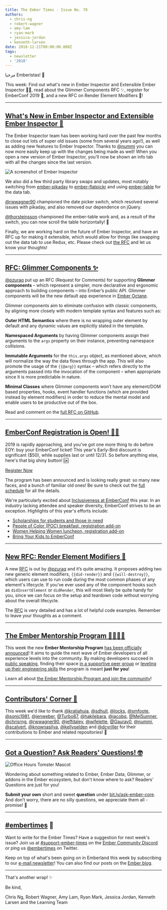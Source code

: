 ```yaml
---
title: The Ember Times - Issue No. 78
authors:
  - chris-ng
  - robert-wagner
  - amy-lam
  - ryan-mark
  - jessica-jordan
  - kenneth-larsen
date: 2018-12-21T00:00:00.000Z
tags:
  - newsletter
  - '2018'
---
```



مرحبا Emberistas! 🐹

This week: Find out what's new in Ember Inspector and Extensible Ember Inspector 👨‍💻, read about the Glimmer Components RFC ✨, register for EmberConf 2019 📆, and a new RFC on Render Element Modifiers 🔨!

<!-- READMORE -->

---

## [What's New in Ember Inspector and Extensible Ember Inspector 🐹](https://github.com/emberjs/rfcs/pull/417)

The Ember Inspector team has been working hard over the past few months to close out lots of
super old issues (some from several years ago!), as well as adding new
features to Ember Inspector. Thanks to [@nummi](https://github.com/nummi)
you can now more easily keep up with the changes being made as well! When
you open a new version of Ember Inspector, you'll now be shown an info tab
with all the changes since the last version.

![A screenshot of Ember Inspector](https://imgur.com/BiqsmqV.png)

We also did a few third party library swaps and updates,
most notably switching from [ember-pikaday](https://github.com/adopted-ember-addons/ember-pikaday) to
[ember-flatpickr](https://github.com/shipshapecode/ember-flatpickr)
and using [ember-table](https://github.com/Addepar/ember-table) for the data tab.

[@rwwagner90](https://github.com/rwwagner90) championed the date picker switch, which resolved several issues with
pikaday, and also removed our dependence on jQuery.

[@thorsteinsson](https://github.com/thorsteinsson) championed the ember-table
work and, as a result of the switch, you can now scroll the table horizontally! 🎉

Finally, we are working hard on the future of Ember Inspector, and have an RFC
up for making it extensible, which would allow for things like swapping out the
data tab to use Redux, etc. Please check out [the RFC](https://github.com/emberjs/rfcs/pull/417) and let us know your
thoughts!

---

## [RFC: Glimmer Components ✨](https://github.com/emberjs/rfcs/pull/416)

[@pzuraq](https://github.com/pzuraq) put up an RFC (Request for Comments) for supporting **Glimmer components** – which represent a simpler, more declarative and ergonomic approach to building components – into Ember’s public API. Glimmer components will be the new default app experience in [Ember Octane](https://github.com/emberjs/rfcs/blob/26c4d83fb66568e1087a05818fb39a307ebf8da8/text/0000-roadmap-2018.md#ember-octane).

Glimmer components aim to eliminate confusion with classic components, by aligning more closely with modern template syntax and features such as:

**Outer HTML Semantics** where there is no wrapping outer element by default and any dynamic values are explicitly stated in the template.

**Namespaced Arguments** by having Glimmer components assign their arguments to the `args` property on their instance, preventing namespace collisions.

**Immutable Arguments** for the `this.args` object, as mentioned above, which will normalize the way the data flows through the app. This will also promote the usage of the `{{@arg}}` syntax – which refers directly to the arguments passed into the invocation of the component – when appropriate since it is more predictable in nature.

<!--alex ignore hooks nuts-->
 **Minimal Classes** where Glimmer components won’t have any element/DOM based properties, hooks, event handler functions (which are provided instead by element modifiers) in order to reduce the mental model and enable users to be productive out of the box.

Read and comment on the [full RFC on GitHub](https://github.com/emberjs/rfcs/pull/416).

---

## [EmberConf Registration is Open! 💁‍♀️](https://emberconf.com/index.html)

2019 is rapidly approaching, and you've got one more thing to do before EOY: buy your EmberConf ticket! This year's Early-Bird discount is significant ($50), while supplies last or until 12/31. So before anything else, here's that big shiny button! 🆗

<div class="blog-row">
  <a class="es-button" style="width:260px" href="https://emberconf.com/register.html">Register Now</a>
</div>

The program has been announced and is looking really great: so many new faces, and a bunch of familiar old ones! Be sure to check out the [full schedule](https://emberconf.com/schedule.html) for all the details.

We're particularly excited about [Inclusiveness at EmberConf](https://emberconf.com/inclusiveness-at-emberconf.html) this year. In an industry lacking attendee and speaker diversity, EmberConf strives to be an exception. Highlights of this year's efforts include:

<!--alex ignore gals-men women kids-->
* [Scholarships for students and those in need](https://tilde.wufoo.com/forms/emberconf-2019-scholarships/)
* [People of Color (POC) breakfast, registration add-on](https://emberconf.com/register.html)
* [Women Helping Women luncheon, registration add-on](https://emberconf.com/register.html)
* [Bring Your Kids to EmberConf](https://tilde.wufoo.com/forms/xjkro7b1nzxczy/)

---

## [New RFC: Render Element Modifiers 🔨](https://github.com/emberjs/rfcs/pull/415)

<!--alex ignore hooks-->
A new [RFC](https://github.com/pzuraq/emberjs-rfcs/blob/render-element-modifiers/text/0000-render-element-modifiers.md) is out by [@pzuraq](https://github.com/pzuraq) and it’s quite amazing. It proposes adding two new generic element modifiers, `{{did-render}}` and `{{will-destroy}}`, which users can use to run code during the most common phases of any element's lifecycle. If you’ve ever used any of the component hooks such as `didInsertElement` or `didRender`, this will most likely be quite handy for you, since we can focus on the setup and teardown code without worrying about the overall lifecycle.

The [RFC](https://github.com/pzuraq/emberjs-rfcs/blob/render-element-modifiers/text/0000-render-element-modifiers.md) is very detailed and has a lot of helpful code examples. Remember to leave your thoughts as a comment.

---

## [The Ember Mentorship Program 👨‍🎓👩‍🎓](https://www.emberjs.com/blog/2018/12/17/mentorship-program.html)

This week the new **Ember Mentorship Program** [has been officially announced](https://www.emberjs.com/blog/2018/12/17/mentorship-program.html)!
It aims to guide the next wave of Ember developers of all experience levels into the community. By making developers succeed in [public speaking](https://emberconf.com/mentorship-program.html#evangelism), finding their space [in a supportive peer group](https://emberconf.com/mentorship-program.html#women-helping-women) or [leveling up their engineering skills](https://emberconf.com/mentorship-program.html#general-mentorship) the program is meant **just for you**!

Learn all about [the Ember Mentorship Program and join the community](https://emberconf.com/mentorship-program.html)!

---

## [Contributors' Corner 👏](https://guides.emberjs.com/release/contributing/repositories/)

<p>This week we'd like to thank <a href="https://github.com/kratiahuja" target="gh-user">@kratiahuja</a>, <a href="https://github.com/sdhull" target="gh-user">@sdhull</a>, <a href="https://github.com/locks" target="gh-user">@locks</a>, <a href="https://github.com/smfoote" target="gh-user">@smfoote</a>, <a href="https://github.com/sonic1981" target="gh-user">@sonic1981</a>, <a href="https://github.com/jenweber" target="gh-user">@jenweber</a>, <a href="https://github.com/Turbo87" target="gh-user">@Turbo87</a>, <a href="https://github.com/hakilebara" target="gh-user">@hakilebara</a>, <a href="https://github.com/jacobq" target="gh-user">@jacobq</a>, <a href="https://github.com/MelSumner" target="gh-user">@MelSumner</a>, <a href="https://github.com/chrisrng" target="gh-user">@chrisrng</a>, <a href="https://github.com/rwwagner90" target="gh-user">@rwwagner90</a>, <a href="https://github.com/jeffdaley" target="gh-user">@jeffdaley</a>, <a href="https://github.com/wifelette" target="gh-user">@wifelette</a>, <a href="https://github.com/Gaurav0" target="gh-user">@Gaurav0</a>, <a href="https://github.com/nummi" target="gh-user">@nummi</a>, <a href="https://github.com/scalvert" target="gh-user">@scalvert</a>, <a href="https://github.com/knownasilya" target="gh-user">@knownasilya</a>, <a href="https://github.com/kellyselden" target="gh-user">@kellyselden</a> and <a href="https://github.com/dcyriller" target="gh-user">@dcyriller</a> for their contributions to Ember and related repositories! 💖</p>

---

## [Got a Question? Ask Readers' Questions! 🤓](https://docs.google.com/forms/d/e/1FAIpQLScqu7Lw_9cIkRtAiXKitgkAo4xX_pV1pdCfMJgIr6Py1V-9Og/viewform)

<div class="blog-row">
  <img class="float-right small transparent padded" alt="Office Hours Tomster Mascot" title="Readers' Questions" src="/images/tomsters/officehours.png" />

  <p>Wondering about something related to Ember, Ember Data, Glimmer, or addons in the Ember ecosystem, but don't know where to ask? Readers’ Questions are just for you!</p>

<p><strong>Submit your own</strong> short and sweet <strong>question</strong> under <a href="https://bit.ly/ask-ember-core" target="rq">bit.ly/ask-ember-core</a>. And don’t worry, there are no silly questions, we appreciate them all - promise! 🤞</p>

</div>

---

## [#embertimes](https://emberjs.com/blog/tags/newsletter.html) 📰

Want to write for the Ember Times? Have a suggestion for next week's issue? Join us at [#support-ember-times](https://discordapp.com/channels/480462759797063690/485450546887786506) on the [Ember Community Discord](https://discordapp.com/invite/zT3asNS) or ping us [@embertimes](https://twitter.com/embertimes) on Twitter.

Keep on top of what's been going on in Emberland this week by subscribing to our [e-mail newsletter](https://the-emberjs-times.ongoodbits.com/)! You can also find our posts on the [Ember blog](https://emberjs.com/blog/tags/newsletter.html).

---


That's another wrap! ✨

Be kind,

Chris Ng, Robert Wagner, Amy Lam, Ryan Mark, Jessica Jordan, Kenneth Larsen and the Learning Team
